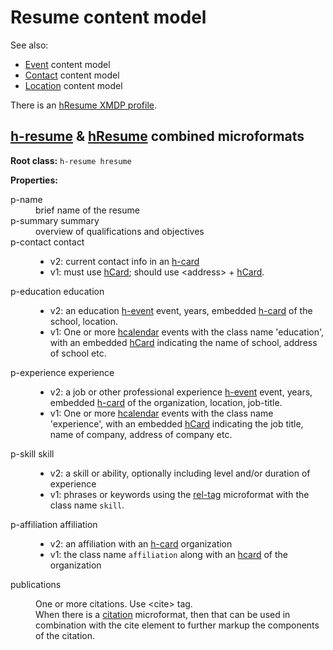 ---
---
# Resume content model <!-- omit in toc -->

See also:
- [Event](event-content-model.md) content model
- [Contact](contact-content-model.md) content model
- [Location](location-content-model.md) content model

There is an [hResume XMDP profile].

## [h-resume] & [hResume] combined microformats

**Root class:** `h-resume hresume`

**Properties:**
<dl>
<dt>p-name</dt>
<dd>brief name of the resume</dd>

<dt>p-summary summary</dt>  
<dd>overview of qualifications and objectives</dd>

<dt>p-contact contact</dt>
<dd>

- v2: current contact info in an [h-card]
- v1: must use [hCard]; should use \<address> + [hCard].

</dd>

<dt>p-education education</dt>
<dd>

- v2: an education [h-event] event, years, embedded [h-card] of the school, location.  
- v1: One or more [hcalendar] events with the class name 'education', with an embedded [hCard] indicating the name of school, address of school etc.

</dd>

<dt>p-experience experience</dt>
<dd>

- v2: a job or other professional experience [h-event] event, years, embedded [h-card] of the organization, location, job-title.  
- v1: One or more [hcalendar] events with the class name 'experience', with an embedded [hCard] indicating the job title, name of company, address of company etc.

</dd>

<dt>p-skill skill</dt>
<dd>

- v2: a skill or ability, optionally including level and/or duration of experience
- v1: phrases or keywords using the [rel-tag] microformat with the class name `skill`.

</dd>

<dt>p-affiliation affiliation</dt>
<dd>

- v2: an affiliation with an [h-card] organization
- v1: the class name `affiliation` along with an [hcard] of the organization

</dd>

<dt>publications</dt>
<dd>

One or more citations. Use \<cite> tag.  
When there is a [citation] microformat, then that can be used in combination with the cite element to further markup the components of the citation.

</dd>
</dl>

[h-resume]: http://microformats.org/wiki/h-resume "h-resume v2 microformat"
[hResume]: http://microformats.org/wiki/hResume "hResume v1 microformat"

[h-card]: http://microformats.org/wiki/h-card "h-card v2 microformat"
[hCard]: http://microformats.org/wiki/hcard "hCard v1 microformat"

[h-event]: http://microformats.org/wiki/h-event "h-event v2 microformat"
[hCalendar]: http://microformats.org/wiki/hcalendar "hCalendar v1 microformat"

[rel-tag]: http://microformats.org/wiki/rel-tag "rel=\"tag\" subject-identifier links"

[citation]: http://microformats.org/wiki/citation "Citation microformat efforts"

[XMDP]: http://gmpg.org/xmdp/ "XML MetaData Profiles spec"
[hResume XMDP profile]: http://microformats.org/profile/hresume
[hCard XMDP profile]: http://microformats.org/profile/hcard
